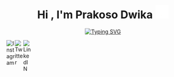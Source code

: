 <h1 align="center">Hi , I'm Prakoso Dwika <img src="https://github.com/Kathryn-Jie/Kathryn-Jie/blob/main/wave.gif" width="35"></h1>
<p align="center">
  <a href="https://git.io/typing-svg"><img src="https://readme-typing-svg.herokuapp.com?font=Fira+Code&pause=1000&color=C9D1D9&center=true&width=435&lines=I'm+a+student+in+Bali.;Welcome+to+my+GitHub+page." alt="Typing SVG" /></a>
</p>

<a href="https://www.instagram.com/prakosodwika/">
  <img align="left" alt="Instagram" width="22px" src="https://raw.githubusercontent.com/hussainweb/hussainweb/main/icons/instagram.png" />
</a>
<a href="https://twitter.com/prakosodwikaa">
  <img align="left" alt="Twitter" width="22px" src="https://raw.githubusercontent.com/peterthehan/peterthehan/master/assets/twitter.svg" />
</a>
<a href="https://www.linkedin.com/in/prakoso-dwika-0280bb210/">
  <img align="left" alt="LinkedIN" width="22px" src="https://raw.githubusercontent.com/peterthehan/peterthehan/master/assets/linkedin.svg" />
</a>